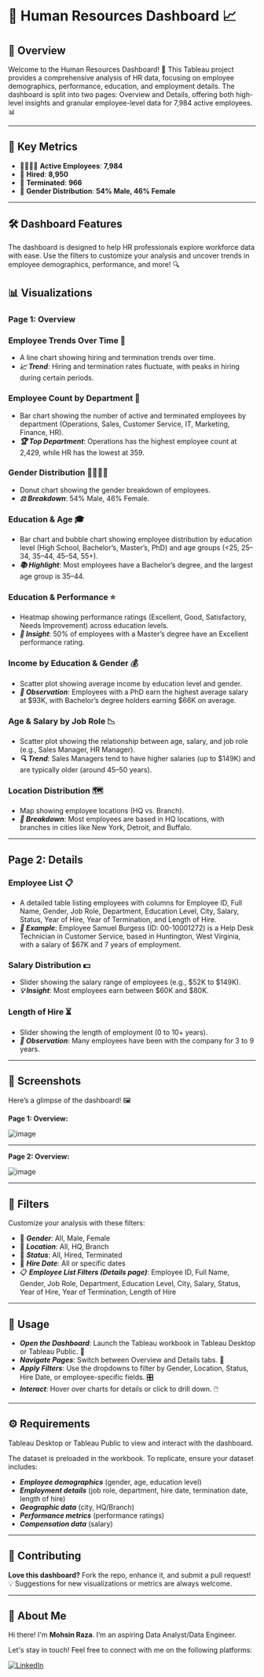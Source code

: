 # **👥 Human Resources Dashboard 📈**


## 🌟 Overview

Welcome to the Human Resources Dashboard! 🏢 This Tableau project provides a comprehensive analysis of HR data, focusing on employee demographics, performance, education, and employment details. The dashboard is split into two pages: Overview and Details, offering both high-level insights and granular employee-level data for 7,984 active employees. 📊

---

## 🔑 Key Metrics

- 👩‍💼👨‍💼 ****Active Employees****: **7,984**  
- 📅   ****Hired****: **8,950**  
- 🚪   ****Terminated****: **966**  
- 👥   ****Gender Distribution****: **54% Male, 46% Female**

---

## 🛠️ Dashboard Features

The dashboard is designed to help HR professionals explore workforce data with ease. Use the filters to customize your analysis and uncover trends in employee demographics, performance, and more! 🔍


## 📊 Visualizations


### Page 1: Overview

### **Employee Trends Over Time 📅** 

- A line chart showing hiring and termination trends over time.  
- ***📈 Trend***: Hiring and termination rates fluctuate, with peaks in hiring during certain periods.


### **Employee Count by Department 🏬** 

- Bar chart showing the number of active and terminated employees by department (Operations, Sales, Customer Service, IT, Marketing, Finance, HR).  
- ***🏆 Top Department***: Operations has the highest employee count at 2,429, while HR has the lowest at 359.


### **Gender Distribution 👩‍💼👨‍💼** 

- Donut chart showing the gender breakdown of employees.  
- ***⚖️ Breakdown***: 54% Male, 46% Female.


### **Education & Age 🎓**  

- Bar chart and bubble chart showing employee distribution by education level (High School, Bachelor’s, Master’s, PhD) and age groups (<25, 25–34, 35–44, 45–54, 55+).  
- ***📚 Highlight***: Most employees have a Bachelor’s degree, and the largest age group is 35–44.


### **Education & Performance ⭐**  

- Heatmap showing performance ratings (Excellent, Good, Satisfactory, Needs Improvement) across education levels.  
- ***🌟 Insight***: 50% of employees with a Master’s degree have an Excellent performance rating.


### **Income by Education & Gender 💰**  

- Scatter plot showing average income by education level and gender.  
- ***💸 Observation***: Employees with a PhD earn the highest average salary at $93K, with Bachelor’s degree holders earning $66K on average.


### **Age & Salary by Job Role 📉**  

- Scatter plot showing the relationship between age, salary, and job role (e.g., Sales Manager, HR Manager).  
- ***🔍 Trend***: Sales Managers tend to have higher salaries (up to $149K) and are typically older (around 45–50 years).


### **Location Distribution 🗺️**  

- Map showing employee locations (HQ vs. Branch). 
- ***📍 Breakdown***: Most employees are based in HQ locations, with branches in cities like New York, Detroit, and Buffalo.

---

## Page 2: Details

### **Employee List 📋**  

- A detailed table listing employees with columns for Employee ID, Full Name, Gender, Job Role, Department, Education Level, City, Salary, Status, Year of Hire, Year of Termination, and Length of Hire.  
- ***🔎 Example***: Employee Samuel Burgess (ID: 00-10001272) is a Help Desk Technician in Customer Service, based in Huntington, West Virginia, with a salary of $67K and 7 years of employment.


### **Salary Distribution 💵**  

- Slider showing the salary range of employees (e.g., $52K to $149K).  
- ***💡 Insight***: Most employees earn between $60K and $80K.


### **Length of Hire ⏳**  

- Slider showing the length of employment (0 to 10+ years).  
- ***📅 Observation***: Many employees have been with the company for 3 to 9 years.

---

## 🎨 Screenshots

Here’s a glimpse of the dashboard! 🖼️  

**Page 1: Overview:** 

![image](https://github.com/user-attachments/assets/4b90fef1-6792-4323-85f4-ed0cf5b73978)

---

**Page 2: Overview:**

![image](https://github.com/user-attachments/assets/10212347-a7fb-4a78-90f3-4cded530c942)


---

## 🧩 Filters

Customize your analysis with these filters:  

- 👥 ***Gender***: All, Male, Female  
- 📍 ***Location***: All, HQ, Branch  
- 📅 ***Status***: All, Hired, Terminated  
- 📅 ***Hire Date***: All or specific dates  
- 📋 ***Employee List Filters (Details page)***: Employee ID, Full Name, Gender, Job Role, Department, Education Level, City, Salary, Status, Year of Hire, Year of Termination, Length of Hire

---

## 🚀 Usage

- ***Open the Dashboard***: Launch the Tableau workbook in Tableau Desktop or Tableau Public. 📂  
- ***Navigate Pages***: Switch between Overview and Details tabs. 📑  
- ***Apply Filters***: Use the dropdowns to filter by Gender, Location, Status, Hire Date, or employee-specific fields. 🎛️
- ***Interact***: Hover over charts for details or click to drill down. 🖱️

---

## ⚙️ Requirements

Tableau Desktop or Tableau Public to view and interact with the dashboard.  

The dataset is preloaded in the workbook. To replicate, ensure your dataset includes:  

  - ***Employee demographics*** (gender, age, education level)
  - ***Employment details*** (job role, department, hire date, termination date, length of hire)
  - ***Geographic data*** (city, HQ/Branch)
  - ***Performance metrics*** (performance ratings)
  - ***Compensation data*** (salary)

---

## 🤝 Contributing

**Love this dashboard?** Fork the repo, enhance it, and submit a pull request! 💡 Suggestions for new visualizations or metrics are always welcome.  

---

## 🌟 About Me

Hi there! I'm **Mohsin Raza**. I’m an aspiring Data Analyst/Data Engineer.

Let's stay in touch! Feel free to connect with me on the following platforms:

[![LinkedIn](https://img.shields.io/badge/LinkedIn-0077B5?style=for-the-badge&logo=linkedin&logoColor=white)](https://www.linkedin.com/in/mohsin--raza/)

